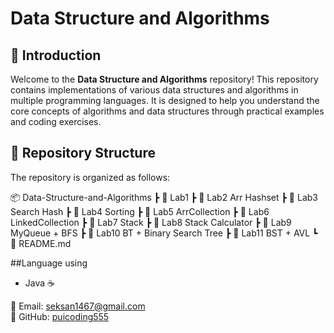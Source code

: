 # Data Structure and Algorithms 

## 📌 Introduction
Welcome to the **Data Structure and Algorithms** repository! This repository contains implementations of various data structures and algorithms in multiple programming languages. It is designed to help you understand the core concepts of algorithms and data structures through practical examples and coding exercises.

## 📂 Repository Structure
The repository is organized as follows:

📦 Data-Structure-and-Algorithms
 ┣ 📁 Lab1
 ┣ 📁 Lab2 Arr Hashset
 ┣ 📁 Lab3 Search Hash
 ┣ 📁 Lab4 Sorting
 ┣ 📁 Lab5 ArrCollection
 ┣ 📁 Lab6 LinkedCollection
 ┣ 📁 Lab7 Stack
 ┣ 📁 Lab8 Stack Calculator
 ┣ 📁 Lab9 MyQueue + BFS
 ┣ 📁 Lab10 BT + Binary Search Tree
 ┣ 📁 Lab11 BST + AVL
 ┗ 📜 README.md

##Language using
- Java ☕

 📧 Email: seksan1467@gmail.com  
🐙 GitHub: [puicoding555]((https://github.com/puicoding555))
